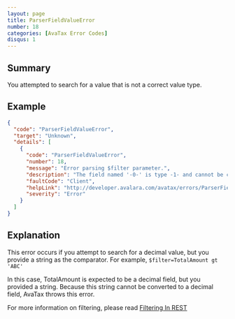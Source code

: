 ```yaml
---
layout: page
title: ParserFieldValueError
number: 18
categories: [AvaTax Error Codes]
disqus: 1
---
```


## Summary

You attempted to search for a value that is not a correct value type.

## Example

```json
{
  "code": "ParserFieldValueError",
  "target": "Unknown",
  "details": [
    {
      "code": "ParserFieldValueError",
      "number": 18,
      "message": "Error parsing $filter parameter.",
      "description": "The field named '-0-' is type -1- and cannot be compared to '-2-'",
      "faultCode": "Client",
      "helpLink": "http://developer.avalara.com/avatax/errors/ParserFieldValueError",
      "severity": "Error"
    }
  ]
}
```

## Explanation

This error occurs if you attempt to search for a decimal value, but you provide a string as the comparator.  For example, `$filter=TotalAmount gt 'ABC'`
    
In this case, TotalAmount is expected to be a decimal field, but you provided a string.  Because this string cannot be converted to a decimal field, AvaTax throws this error.

For more information on filtering, please read <a href="http://developer.avalara.com/avatax/filtering-in-rest/">Filtering In REST</a>
